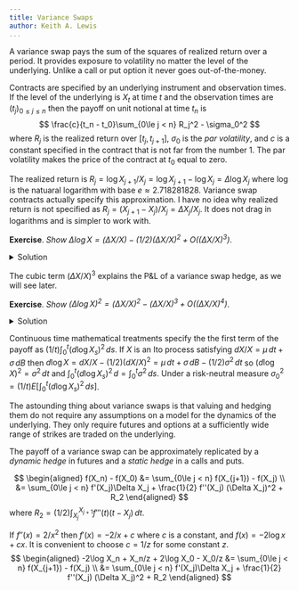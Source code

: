 ```yaml
---
title: Variance Swaps
author: Keith A. Lewis
...
```


A variance swap pays the sum of the squares of realized return over a period.
It provides exposure to volatility no matter the level of the underlying.
Unlike a call or put option it never goes out-of-the-money.

Contracts are specified by an underlying instrument and observation times.
If the level of the underlying is $X_t$ at time $t$ and the observation times
are $(t_j)_{0\le j\le n}$ then the payoff on unit notional at time $t_n$ is
$$
	\frac{c}{t_n - t_0}\sum_{0\le j < n} R_j^2 - \sigma_0^2
$$
where $R_j$ is the realized return over $[t_j, t_{j+1}]$, $\sigma_0$ is the _par volatility_,
and $c$ is a constant specified in the contract that is not far from the number 1.
The par volatility makes the price of the contract at $t_0$ equal to zero.

The realized return is $R_j = \log X_{j+1}/X_j = \log X_{j+1} - \log X_j =
\Delta \log X_j$ where $\log$ is the natuaral logarithm
with base $e \approx 2.718281828$. Variance swap contracts actually specify this
approximation. I have no idea why realized return is not specified
as $R_j = (X_{j+1} - X_j)/X_j = \Delta X_j/X_j$. It does not drag in logarithms and is simpler
to work with. 

__Exercise__. _Show $\Delta \log X = (\Delta X/X) - (1/2)(\Delta X/X)^2 + O((\Delta X/X)^3)$_.

<details>
<summary>Solution</summary>
Taylor's formula.
</details>

The cubic term $(\Delta X/X)^3$ explains the P&L of a variance swap hedge, as we will see later.

__Exercise__. _Show $(\Delta \log X)^2 = (\Delta X/X)^2 - (\Delta X/X)^3 + O((\Delta X/X)^4)$_.

<details>
<summary>Solution</summary>
$(a - b)^2 = a^2 - 2ab + b^$$.
</details>

Continuous time mathematical treatments specify the the first term of the payoff as
$(1/t)\int_0^t (d\log X_s)^2\,ds$. If $X$ is an Ito process satisfying
$dX/X = \mu\,dt + \sigma\,dB$ then $d\log X = dX/X - (1/2)(dX/X)^2 = \mu\,dt + \sigma\,dB - (1/2)\sigma^2\,dt$
so $(d\log X)^2 = \sigma^2\,dt$ and $\int_0^t (d\log X_s)^2\,d = \int_0^t \sigma^2\,ds$.
Under a risk-neutral measure $\sigma_0^2 = (1/t)E[\int_0^t (d\log X_s)^2\,ds]$.

The astounding thing about variance swaps is that valuing and hedging them do not require
any assumptions on a model for the dynamics of the underlying. They only require futures and
options at a sufficiently wide range of strikes are traded on the underlying.

The payoff of a variance swap can be approximately replicated by a _dynamic hedge_ in futures
and a _static hedge_ in a calls and puts.

$$
\begin{aligned}
f(X_n) - f(X_0) &= \sum_{0\le j < n} f(X_{j+1}) - f(X_j) \\
	&= \sum_{0\le j < n} f'(X_j)\Delta X_j + \frac{1}{2} f''(X_j) (\Delta X_j)^2 + R_2
\end{aligned}
$$
where $R_2 = (1/2)\int_{X_j}^{X_{j+1}} f'''(t) (t - X_j)\, dt$.

If $f''(x) = 2/x^2$ then $f'(x) = -2/x + c$ where $c$ is a constant, and
$f(x) = -2\log x + cx$. It is convenient to choose $c = 1/z$ for some constant $z$.
$$
\begin{aligned}
-2\log X_n + X_n/z + 2\log X_0 - X_0/z &= \sum_{0\le j < n} f(X_{j+1}) - f(X_j) \\
	&= \sum_{0\le j < n} f'(X_j)\Delta X_j + \frac{1}{2} f''(X_j) (\Delta X_j)^2 + R_2
\end{aligned}
$$
